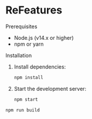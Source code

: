 # ReFeatures


Prerequisites

- Node.js (v14.x or higher)
- npm or yarn

Installation

1. Install dependencies:
   ```bash
   npm install
   
2. Start the development server:
   ```bash
   npm start
```bash
npm run build
```
